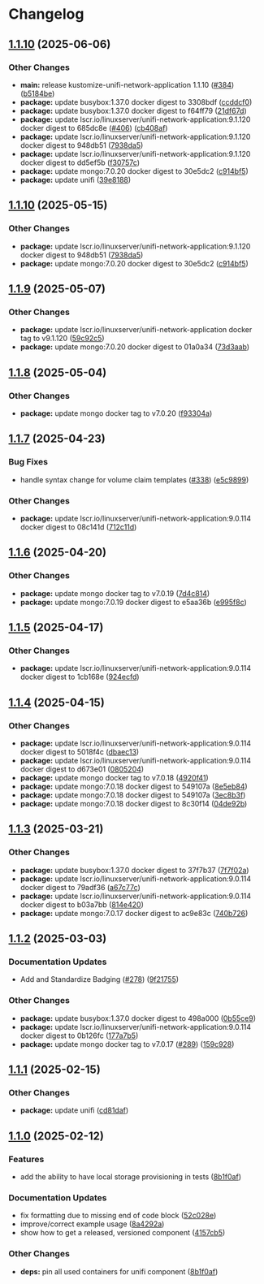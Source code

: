 # Changelog

## [1.1.10](https://github.com/marinatedconcrete/config/compare/kustomize-unifi-network-application@v1.1.9...kustomize-unifi-network-application@v1.1.10) (2025-06-06)


### Other Changes

* **main:** release kustomize-unifi-network-application 1.1.10 ([#384](https://github.com/marinatedconcrete/config/issues/384)) ([b5184be](https://github.com/marinatedconcrete/config/commit/b5184beb9fe050599351dea621cfc0c74d84961c))
* **package:** update busybox:1.37.0 docker digest to 3308bdf ([ccddcf0](https://github.com/marinatedconcrete/config/commit/ccddcf048a8c8d601011f87628c0ac25784d5d01))
* **package:** update busybox:1.37.0 docker digest to f64ff79 ([21df67d](https://github.com/marinatedconcrete/config/commit/21df67de4a505f3819a0d1c9cb7d9f20c1680966))
* **package:** update lscr.io/linuxserver/unifi-network-application:9.1.120 docker digest to 685dc8e ([#406](https://github.com/marinatedconcrete/config/issues/406)) ([cb408af](https://github.com/marinatedconcrete/config/commit/cb408af615cea4c68c508b32b600c5ccadba93ae))
* **package:** update lscr.io/linuxserver/unifi-network-application:9.1.120 docker digest to 948db51 ([7938da5](https://github.com/marinatedconcrete/config/commit/7938da556d051853169f21556af4087631e64195))
* **package:** update lscr.io/linuxserver/unifi-network-application:9.1.120 docker digest to dd5ef5b ([f30757c](https://github.com/marinatedconcrete/config/commit/f30757c741a5c3f87b2c4e89bf590df1e166b2be))
* **package:** update mongo:7.0.20 docker digest to 30e5dc2 ([c914bf5](https://github.com/marinatedconcrete/config/commit/c914bf5ceef886437e2840c0f7d807063ac33fe2))
* **package:** update unifi ([39e8188](https://github.com/marinatedconcrete/config/commit/39e818881fee402b71f89ebf946ce32d6bc88371))

## [1.1.10](https://github.com/marinatedconcrete/config/compare/kustomize-unifi-network-application@v1.1.9...kustomize-unifi-network-application@v1.1.10) (2025-05-15)


### Other Changes

* **package:** update lscr.io/linuxserver/unifi-network-application:9.1.120 docker digest to 948db51 ([7938da5](https://github.com/marinatedconcrete/config/commit/7938da556d051853169f21556af4087631e64195))
* **package:** update mongo:7.0.20 docker digest to 30e5dc2 ([c914bf5](https://github.com/marinatedconcrete/config/commit/c914bf5ceef886437e2840c0f7d807063ac33fe2))

## [1.1.9](https://github.com/marinatedconcrete/config/compare/kustomize-unifi-network-application@v1.1.8...kustomize-unifi-network-application@v1.1.9) (2025-05-07)


### Other Changes

* **package:** update lscr.io/linuxserver/unifi-network-application docker tag to v9.1.120 ([59c92c5](https://github.com/marinatedconcrete/config/commit/59c92c59310a505862927d7513612cf84c0c1263))
* **package:** update mongo:7.0.20 docker digest to 01a0a34 ([73d3aab](https://github.com/marinatedconcrete/config/commit/73d3aab53278701384d9dbd65e9f984105ba9d73))

## [1.1.8](https://github.com/marinatedconcrete/config/compare/kustomize-unifi-network-application@v1.1.7...kustomize-unifi-network-application@v1.1.8) (2025-05-04)


### Other Changes

* **package:** update mongo docker tag to v7.0.20 ([f93304a](https://github.com/marinatedconcrete/config/commit/f93304a530d222952aaf4387556e652bda741c6e))

## [1.1.7](https://github.com/marinatedconcrete/config/compare/kustomize-unifi-network-application@v1.1.6...kustomize-unifi-network-application@v1.1.7) (2025-04-23)


### Bug Fixes

* handle syntax change for volume claim templates ([#338](https://github.com/marinatedconcrete/config/issues/338)) ([e5c9899](https://github.com/marinatedconcrete/config/commit/e5c9899e2ea20911fea8387091dc7fb38ef72e9c))


### Other Changes

* **package:** update lscr.io/linuxserver/unifi-network-application:9.0.114 docker digest to 08c141d ([712c11d](https://github.com/marinatedconcrete/config/commit/712c11d8d7c509b8ef6022c94edeafdc7abf34a7))

## [1.1.6](https://github.com/marinatedconcrete/config/compare/kustomize-unifi-network-application@v1.1.5...kustomize-unifi-network-application@v1.1.6) (2025-04-20)


### Other Changes

* **package:** update mongo docker tag to v7.0.19 ([7d4c814](https://github.com/marinatedconcrete/config/commit/7d4c81410c65292e6c000928f0312098cca6accc))
* **package:** update mongo:7.0.19 docker digest to e5aa36b ([e995f8c](https://github.com/marinatedconcrete/config/commit/e995f8c63ee507f7bb4251ad2178271678c2e2ee))

## [1.1.5](https://github.com/marinatedconcrete/config/compare/kustomize-unifi-network-application@v1.1.4...kustomize-unifi-network-application@v1.1.5) (2025-04-17)


### Other Changes

* **package:** update lscr.io/linuxserver/unifi-network-application:9.0.114 docker digest to 1cb168e ([924ecfd](https://github.com/marinatedconcrete/config/commit/924ecfd455920f3c90c93937c342870b919a3a83))

## [1.1.4](https://github.com/marinatedconcrete/config/compare/kustomize-unifi-network-application@v1.1.3...kustomize-unifi-network-application@v1.1.4) (2025-04-15)


### Other Changes

* **package:** update lscr.io/linuxserver/unifi-network-application:9.0.114 docker digest to 5018f4c ([dbaec13](https://github.com/marinatedconcrete/config/commit/dbaec13a8b629b1fb0d3d4749f04a74f34eb68c4))
* **package:** update lscr.io/linuxserver/unifi-network-application:9.0.114 docker digest to d673e01 ([0805204](https://github.com/marinatedconcrete/config/commit/08052048955d3149dcc674db58a50fb596ba2cf8))
* **package:** update mongo docker tag to v7.0.18 ([4920f41](https://github.com/marinatedconcrete/config/commit/4920f4126b8cb2da148f2a5ab663d5f17f070d80))
* **package:** update mongo:7.0.18 docker digest to 549107a ([8e5eb84](https://github.com/marinatedconcrete/config/commit/8e5eb84b572726a19b2a399dc713ab4c1f677e29))
* **package:** update mongo:7.0.18 docker digest to 549107a ([3ec8b3f](https://github.com/marinatedconcrete/config/commit/3ec8b3fedfbd48c9537a6d46ae11c0a75981c78e))
* **package:** update mongo:7.0.18 docker digest to 8c30f14 ([04de92b](https://github.com/marinatedconcrete/config/commit/04de92b95f5827312b9da82f79535b4317368496))

## [1.1.3](https://github.com/marinatedconcrete/config/compare/kustomize-unifi-network-application@v1.1.2...kustomize-unifi-network-application@v1.1.3) (2025-03-21)


### Other Changes

* **package:** update busybox:1.37.0 docker digest to 37f7b37 ([7f7f02a](https://github.com/marinatedconcrete/config/commit/7f7f02ab63151cc63fca06d885c5dc19ee818409))
* **package:** update lscr.io/linuxserver/unifi-network-application:9.0.114 docker digest to 79adf36 ([a67c77c](https://github.com/marinatedconcrete/config/commit/a67c77c2c00849c4fb9644a5b0cae5222c053764))
* **package:** update lscr.io/linuxserver/unifi-network-application:9.0.114 docker digest to b03a7bb ([814e420](https://github.com/marinatedconcrete/config/commit/814e42017e9a2c7aa4f51b5e235125c295bfb493))
* **package:** update mongo:7.0.17 docker digest to ac9e83c ([740b726](https://github.com/marinatedconcrete/config/commit/740b726f1bc6fd18606cea40a3970ccdef30ae29))

## [1.1.2](https://github.com/marinatedconcrete/config/compare/kustomize-unifi-network-application@v1.1.1...kustomize-unifi-network-application@v1.1.2) (2025-03-03)


### Documentation Updates

* Add and Standardize Badging ([#278](https://github.com/marinatedconcrete/config/issues/278)) ([9f21755](https://github.com/marinatedconcrete/config/commit/9f21755bdeaa287887215ca76586aa070d17656e))


### Other Changes

* **package:** update busybox:1.37.0 docker digest to 498a000 ([0b55ce9](https://github.com/marinatedconcrete/config/commit/0b55ce976682d79d8d8910b26197ebb2217bef9e))
* **package:** update lscr.io/linuxserver/unifi-network-application:9.0.114 docker digest to 0b126fc ([177a7b5](https://github.com/marinatedconcrete/config/commit/177a7b5a2db608e15c1f974150df43e6b4363f08))
* **package:** update mongo docker tag to v7.0.17 ([#289](https://github.com/marinatedconcrete/config/issues/289)) ([159c928](https://github.com/marinatedconcrete/config/commit/159c92887139ba4d7bdbf337c236115cb6af14fd))

## [1.1.1](https://github.com/marinatedconcrete/config/compare/kustomize-unifi-network-application@v1.1.0...kustomize-unifi-network-application@v1.1.1) (2025-02-15)


### Other Changes

* **package:** update unifi ([cd81daf](https://github.com/marinatedconcrete/config/commit/cd81daf7c3ee6113fe06c65d85f3f0b6c94099bb))

## [1.1.0](https://github.com/marinatedconcrete/config/compare/kustomize-unifi-network-application@v1.0.0...kustomize-unifi-network-application@v1.1.0) (2025-02-12)


### Features

* add the ability to have local storage provisioning in tests ([8b1f0af](https://github.com/marinatedconcrete/config/commit/8b1f0af12afb544e5d824d52f14a623239833bbe))


### Documentation Updates

* fix formatting due to missing end of code block ([52c028e](https://github.com/marinatedconcrete/config/commit/52c028ebf345f65d8a178fe3a8873cb30d36b710))
* improve/correct example usage ([8a4292a](https://github.com/marinatedconcrete/config/commit/8a4292a5927f102a1bfe89d0a6898446da8e3d62))
* show how to get a released, versioned component ([4157cb5](https://github.com/marinatedconcrete/config/commit/4157cb5c854b2d1cc3ba833b8392cc96ce6b0330))


### Other Changes

* **deps:** pin all used containers for unifi component ([8b1f0af](https://github.com/marinatedconcrete/config/commit/8b1f0af12afb544e5d824d52f14a623239833bbe))
